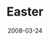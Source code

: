 ---
layout: music 
title: "Easter"
series: "Consumed"
date: 2008-03-24 
description: "God coming to earth was the most generous act ever known. God emptied himself, took on human form, died on a cross and came back to life to conquer death."
audio: "http://s3.amazonaws.com/crossroadsaudiomessages/Easter-2008.mp3"
audio-duration: "29:31"
src: "http://www.crossroads.net/players/media/mediumHz/consumed225.jpg"
---